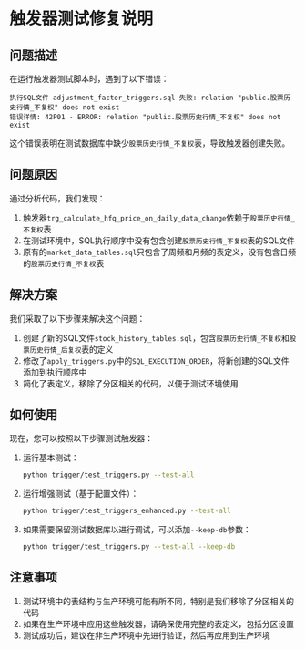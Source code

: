 # 触发器测试修复说明

## 问题描述

在运行触发器测试脚本时，遇到了以下错误：

```
执行SQL文件 adjustment_factor_triggers.sql 失败: relation "public.股票历史行情_不复权" does not exist
错误详情: 42P01 - ERROR: relation "public.股票历史行情_不复权" does not exist
```

这个错误表明在测试数据库中缺少`股票历史行情_不复权`表，导致触发器创建失败。

## 问题原因

通过分析代码，我们发现：

1. 触发器`trg_calculate_hfq_price_on_daily_data_change`依赖于`股票历史行情_不复权`表
2. 在测试环境中，SQL执行顺序中没有包含创建`股票历史行情_不复权`表的SQL文件
3. 原有的`market_data_tables.sql`只包含了周频和月频的表定义，没有包含日频的`股票历史行情_不复权`表

## 解决方案

我们采取了以下步骤来解决这个问题：

1. 创建了新的SQL文件`stock_history_tables.sql`，包含`股票历史行情_不复权`和`股票历史行情_后复权`表的定义
2. 修改了`apply_triggers.py`中的`SQL_EXECUTION_ORDER`，将新创建的SQL文件添加到执行顺序中
3. 简化了表定义，移除了分区相关的代码，以便于测试环境使用

## 如何使用

现在，您可以按照以下步骤测试触发器：

1. 运行基本测试：
   ```bash
   python trigger/test_triggers.py --test-all
   ```

2. 运行增强测试（基于配置文件）：
   ```bash
   python trigger/test_triggers_enhanced.py --test-all
   ```

3. 如果需要保留测试数据库以进行调试，可以添加`--keep-db`参数：
   ```bash
   python trigger/test_triggers.py --test-all --keep-db
   ```

## 注意事项

1. 测试环境中的表结构与生产环境可能有所不同，特别是我们移除了分区相关的代码
2. 如果在生产环境中应用这些触发器，请确保使用完整的表定义，包括分区设置
3. 测试成功后，建议在非生产环境中先进行验证，然后再应用到生产环境